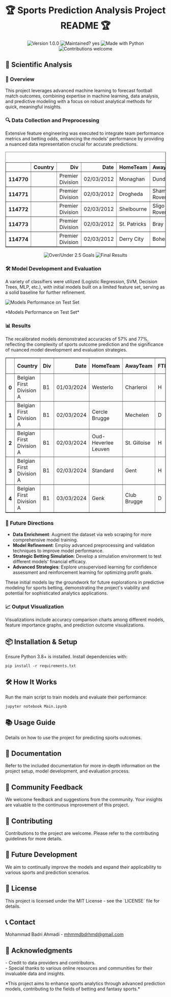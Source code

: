 
<h1 align="center">🏆 Sports Prediction Analysis Project README 🏆</h1>

<p align="center">
  <img src="https://img.shields.io/badge/Version-1.0.0-blue.svg" alt="Version 1.0.0">
  <img src="https://img.shields.io/badge/Maintained%3F-yes-green.svg" alt="Maintained? yes">
  <img src="https://img.shields.io/badge/Made%20with-Python-1f425f.svg" alt="Made with Python">
  <img src="https://img.shields.io/badge/Contributions-welcome-orange.svg" alt="Contributions welcome">
</p>


<h2>🔬 Scientific Analysis</h2>

<h3>📜 Overview</h3>
<p>This project leverages advanced machine learning to forecast football match outcomes, combining expertise in machine learning, data analysis, and predictive modeling with a focus on robust analytical methods for quick, meaningful insights.</p>

<h3>🔍 Data Collection and Preprocessing</h3>
<p>Extensive feature engineering was executed to integrate team performance metrics and betting odds, enhancing the models' performance by providing a nuanced data representation crucial for accurate predictions.</p>
<table border="1" class="dataframe">
  <caption>Data Downloaded</caption>
  <thead>
    <tr style="text-align: right;">
      <th></th>
      <th>Country</th>
      <th>Div</th>
      <th>Date</th>
      <th>HomeTeam</th>
      <th>AwayTeam</th>
      <th>FTHG</th>
      <th>FTAG</th>
      <th>FTR</th>
      <th>HTHG</th>
      <th>HTAG</th>
      <th>HTR</th>
      <th>HC</th>
      <th>AC</th>
      <th>B365H</th>
      <th>B365A</th>
      <th>B365D</th>
      <th>Season</th>
    </tr>
  </thead>
  <tbody>
    <tr>
      <th>114770</th>
      <td></td>
      <td>Premier Division</td>
      <td>02/03/2012</td>
      <td>Monaghan</td>
      <td>Dundalk</td>
      <td>0.0</td>
      <td>0.0</td>
      <td>D</td>
      <td>0.0</td>
      <td>0.0</td>
      <td>0</td>
      <td>0.0</td>
      <td>0.0</td>
      <td>2.78</td>
      <td>2.92</td>
      <td>3.10</td>
      <td>2012/2013</td>
    </tr>
    <tr>
      <th>114771</th>
      <td></td>
      <td>Premier Division</td>
      <td>02/03/2012</td>
      <td>Drogheda</td>
      <td>Shamrock Rovers</td>
      <td>1.0</td>
      <td>2.0</td>
      <td>A</td>
      <td>0.0</td>
      <td>0.0</td>
      <td>0</td>
      <td>0.0</td>
      <td>0.0</td>
      <td>11.63</td>
      <td>1.34</td>
      <td>5.16</td>
      <td>2012/2013</td>
    </tr>
    <tr>
      <th>114772</th>
      <td></td>
      <td>Premier Division</td>
      <td>02/03/2012</td>
      <td>Shelbourne</td>
      <td>Sligo Rovers</td>
      <td>1.0</td>
      <td>1.0</td>
      <td>D</td>
      <td>0.0</td>
      <td>0.0</td>
      <td>0</td>
      <td>0.0</td>
      <td>0.0</td>
      <td>4.01</td>
      <td>2.13</td>
      <td>3.26</td>
      <td>2012/2013</td>
    </tr>
    <tr>
      <th>114773</th>
      <td></td>
      <td>Premier Division</td>
      <td>02/03/2012</td>
      <td>St. Patricks</td>
      <td>Bray</td>
      <td>1.0</td>
      <td>0.0</td>
      <td>H</td>
      <td>0.0</td>
      <td>0.0</td>
      <td>0</td>
      <td>0.0</td>
      <td>0.0</td>
      <td>1.54</td>
      <td>7.34</td>
      <td>4.21</td>
      <td>2012/2013</td>
    </tr>
    <tr>
      <th>114774</th>
      <td></td>
      <td>Premier Division</td>
      <td>02/03/2012</td>
      <td>Derry City</td>
      <td>Bohemians</td>
      <td>1.0</td>
      <td>0.0</td>
      <td>H</td>
      <td>0.0</td>
      <td>0.0</td>
      <td>0</td>
      <td>0.0</td>
      <td>0.0</td>
      <td>1.86</td>
      <td>5.17</td>
      <td>3.39</td>
      <td>2012/2013</td>
    </tr>
  </tbody>
</table>

<p align="center">
  <img src=https://github.com/mhmmdbdrhmd/Football-Match-Predictor/assets/29101930/bcfab8eb-7a5f-4202-b8f5-f03beffb6695 alt="Over/Under 2.5 Goals">
  <img src=https://github.com/mhmmdbdrhmd/Football-Match-Predictor/assets/29101930/bcfab8eb-7a5f-4202-b8f5-f03beffb6695 alt="Final Results">
</p>

<h3>🛠 Model Development and Evaluation</h3>
<p>A variety of classifiers were utilized (Logistic Regression, SVM, Decision Trees, MLP, etc.), with initial models built on a limited feature set, serving as a solid baseline for further refinement.</p>

![Models Performance on Test Set](https://github.com/mhmmdbdrhmd/Football-Match-Predictor/assets/29101930/81bbb753-7606-40bf-a27f-c172979bd656)
<p>*Models Performance on Test Set*</p>


<h3>📊 Results</h3>
<p>The recalibrated models demonstrated accuracies of 57% and 77%, reflecting the complexity of sports outcome prediction and the significance of nuanced model development and evaluation strategies.</p>


<table border="1" class="dataframe">
  <thead>
    <tr style="text-align: right;">
      <th></th>
      <th>Country</th>
      <th>Div</th>
      <th>Date</th>
      <th>HomeTeam</th>
      <th>AwayTeam</th>
      <th>FTR</th>
      <th>FTR probability</th>
      <th>Over/Under</th>
      <th>Over/Under probability</th>
    </tr>
  </thead>
  <tbody>
    <tr>
      <th>0</th>
      <td>Belgian First Division A</td>
      <td>B1</td>
      <td>01/03/2024</td>
      <td>Westerlo</td>
      <td>Charleroi</td>
      <td>H</td>
      <td>0.947445</td>
      <td>No</td>
      <td>0.934011</td>
    </tr>
    <tr>
      <th>1</th>
      <td>Belgian First Division A</td>
      <td>B1</td>
      <td>02/03/2024</td>
      <td>Cercle Brugge</td>
      <td>Mechelen</td>
      <td>D</td>
      <td>0.736031</td>
      <td>Yes</td>
      <td>0.736883</td>
    </tr>
    <tr>
      <th>2</th>
      <td>Belgian First Division A</td>
      <td>B1</td>
      <td>02/03/2024</td>
      <td>Oud-Heverlee Leuven</td>
      <td>St. Gilloise</td>
      <td>H</td>
      <td>0.643921</td>
      <td>No</td>
      <td>0.657676</td>
    </tr>
    <tr>
      <th>3</th>
      <td>Belgian First Division A</td>
      <td>B1</td>
      <td>02/03/2024</td>
      <td>Standard</td>
      <td>Gent</td>
      <td>H</td>
      <td>0.993013</td>
      <td>No</td>
      <td>0.991115</td>
    </tr>
    <tr>
      <th>4</th>
      <td>Belgian First Division A</td>
      <td>B1</td>
      <td>03/03/2024</td>
      <td>Genk</td>
      <td>Club Brugge</td>
      <td>D</td>
      <td>0.989625</td>
      <td>Yes</td>
      <td>0.987376</td>
    </tr>
  </tbody>
</table>




<h3>🚀 Future Directions</h3>
<ul>
<li><strong>Data Enrichment</strong>: Augment the dataset via web scraping for more comprehensive model training.</li>
<li><strong>Model Refinement</strong>: Employ advanced preprocessing and validation techniques to improve model performance.</li>
<li><strong>Strategic Betting Simulation</strong>: Develop a simulation environment to test different models' financial efficacy.</li>
<li><strong>Advanced Strategies</strong>: Explore unsupervised learning for confidence assessment and reinforcement learning for optimizing profit goals.</li>
</ul>

<p>These initial models lay the groundwork for future explorations in predictive modeling for sports betting, demonstrating the project's viability and potential for sophisticated analytics applications.</p>


<h3>📈 Output Visualization</h3>
<p>Visualizations include accuracy comparison charts among different models, feature importance graphs, and prediction outcome visualizations.</p>

<h2>📦 Installation & Setup</h2>
<p>Ensure Python 3.8+ is installed. Install dependencies with:
<pre><code>pip install -r requirements.txt</code></pre></p>

<h2>🛠 How It Works</h2>
<p>Run the main script to train models and evaluate their performance:
<pre><code>jupyter notebook Main.ipynb</code></pre></p>

<h2>📚 Usage Guide</h2>
<p>Details on how to use the project for predicting sports outcomes.</p>

<h2>📖 Documentation</h2>
<p>Refer to the included documentation for more in-depth information on the project setup, model development, and evaluation process.</p>

<h2>💬 Community Feedback</h2>
<p>We welcome feedback and suggestions from the community. Your insights are valuable to the continuous improvement of this project.</p>

<h2>🤝 Contributing</h2>
<p>Contributions to the project are welcome. Please refer to the contributing guidelines for more details.</p>

<h2>🔮 Future Development</h2>
<p>We aim to continually improve the models and expand their applicability to various sports and prediction scenarios.</p>

<h2>📄 License</h2>
<p>This project is licensed under the MIT License - see the `LICENSE` file for details.</p>

<h2>📞 Contact</h2>
<p>Mohammad Badri Ahmadi - <a href="mailto:mhmmdbdrhmd@gmail.com">mhmmdbdrhmd@gmail.com</a></p>

<h2>💖 Acknowledgments</h2>
<p>- Credit to data providers and contributors.<br>
- Special thanks to various online resources and communities for their invaluable data and insights.</p>

<p>*This project aims to enhance sports analytics through advanced prediction models, contributing to the fields of betting and fantasy sports.*</p>
